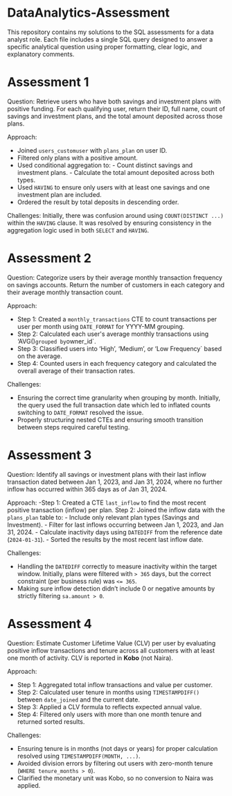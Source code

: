 # DataAnalytics-Assessment

This repository contains my solutions to the SQL assessments for a data analyst role. Each file includes a single SQL query designed to answer a specific analytical question using proper formatting, clear logic, and explanatory comments.

# Assessment 1

Question: Retrieve users who have both savings and investment plans with positive funding. For each qualifying user, return their ID, full name, count of savings and investment plans, and the total amount deposited across those plans.

Approach:
- Joined `users_customuser` with `plans_plan` on user ID.
- Filtered only plans with a positive amount.
- Used conditional aggregation to: 
      - Count distinct savings and investment plans.
      - Calculate the total amount deposited across both types.
- Used `HAVING` to ensure only users with at least one savings and one investment plan are included.
- Ordered the result by total deposits in descending order.

Challenges: Initially, there was confusion around using `COUNT(DISTINCT ...)` within the `HAVING` clause. It was resolved by ensuring consistency in the aggregation logic used in both `SELECT` and `HAVING`.

# Assessment 2

Question: Categorize users by their average monthly transaction frequency on savings accounts. Return the number of customers in each category and their average monthly transaction count.

Approach:
- Step 1: Created a `monthly_transactions` CTE to count transactions per user per month using `DATE_FORMAT` for YYYY-MM grouping.
- Step 2: Calculated each user's average monthly transactions using ‘AVG()` grouped by `owner_id`.
- Step 3: Classified users into ‘High’, ‘Medium’, or ‘Low Frequency` based on the average.
- Step 4: Counted users in each frequency category and calculated the overall average of their transaction rates.

Challenges:  
- Ensuring the correct time granularity when grouping by month. Initially, the query used the full transaction date which led to inflated counts switching to `DATE_FORMAT` resolved the issue.
- Properly structuring nested CTEs and ensuring smooth transition between steps required careful testing.
 
# Assessment 3

Question: Identify all savings or investment plans with their last inflow transaction dated between Jan 1, 2023, and Jan 31, 2024, where no further inflow has occurred within 365 days as of Jan 31, 2024.

Approach:
-Step 1: Created a CTE `last_inflow` to find the most recent positive transaction (inflow) per plan.
Step 2: Joined the inflow data with the `plans_plan` table to:
     - Include only relevant plan types (Savings and Investment).
     - Filter for last inflows occurring between Jan 1, 2023, and Jan 31, 2024.
     - Calculate inactivity days using `DATEDIFF` from the reference date (`2024-01-31`).
     - Sorted the results by the most recent last inflow date.

Challenges:  
- Handling the `DATEDIFF` correctly to measure inactivity within the target window. Initially, plans were filtered with `> 365` days, but the correct constraint (per business rule) was `<= 365`.
- Making sure inflow detection didn’t include 0 or negative amounts by strictly filtering `sa.amount > 0`.

# Assessment 4

Question: Estimate Customer Lifetime Value (CLV) per user by evaluating positive inflow transactions and tenure across all customers with at least one month of activity. CLV is reported in **Kobo** (not Naira).

Approach:  
- Step 1: Aggregated total inflow transactions and value per customer.
- Step 2: Calculated user tenure in months using `TIMESTAMPDIFF()` between `date_joined` and the current date.
- Step 3: Applied a CLV formula to reflects expected annual value.
- Step 4: Filtered only users with more than one month tenure and returned sorted results.

Challenges:
- Ensuring tenure is in months (not days or years) for proper calculation resolved using `TIMESTAMPDIFF(MONTH, ...)`.
- Avoided division errors by filtering out users with zero-month tenure (`WHERE tenure_months > 0`).
- Clarified the monetary unit was Kobo, so no conversion to Naira was applied.
